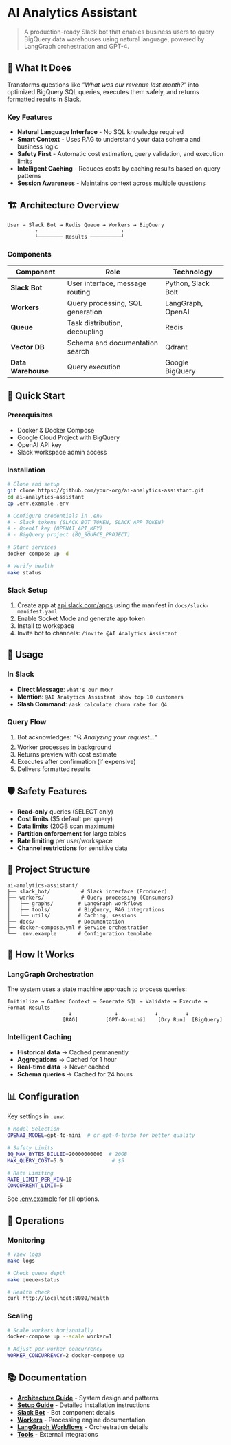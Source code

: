 # AI Analytics Assistant

> A production-ready Slack bot that enables business users to query BigQuery data warehouses using natural language, powered by LangGraph orchestration and GPT-4.

## 🎯 What It Does

Transforms questions like *"What was our revenue last month?"* into optimized BigQuery SQL queries, executes them safely, and returns formatted results in Slack.

### Key Features

- **Natural Language Interface** - No SQL knowledge required
- **Smart Context** - Uses RAG to understand your data schema and business logic
- **Safety First** - Automatic cost estimation, query validation, and execution limits
- **Intelligent Caching** - Reduces costs by caching results based on query patterns
- **Session Awareness** - Maintains context across multiple questions

## 🏗️ Architecture Overview

```
User → Slack Bot → Redis Queue → Workers → BigQuery
         ↑                           ↓
         └──────── Results ──────────┘
```

### Components

| Component | Role | Technology |
|-----------|------|------------|
| **Slack Bot** | User interface, message routing | Python, Slack Bolt |
| **Workers** | Query processing, SQL generation | LangGraph, OpenAI |
| **Queue** | Task distribution, decoupling | Redis |
| **Vector DB** | Schema and documentation search | Qdrant |
| **Data Warehouse** | Query execution | Google BigQuery |

## 🚀 Quick Start

### Prerequisites

- Docker & Docker Compose
- Google Cloud Project with BigQuery
- OpenAI API key
- Slack workspace admin access

### Installation

```bash
# Clone and setup
git clone https://github.com/your-org/ai-analytics-assistant.git
cd ai-analytics-assistant
cp .env.example .env

# Configure credentials in .env
# - Slack tokens (SLACK_BOT_TOKEN, SLACK_APP_TOKEN)
# - OpenAI key (OPENAI_API_KEY)
# - BigQuery project (BQ_SOURCE_PROJECT)

# Start services
docker-compose up -d

# Verify health
make status
```

### Slack Setup

1. Create app at [api.slack.com/apps](https://api.slack.com/apps) using the manifest in `docs/slack-manifest.yaml`
2. Enable Socket Mode and generate app token
3. Install to workspace
4. Invite bot to channels: `/invite @AI Analytics Assistant`

## 💬 Usage

### In Slack

- **Direct Message**: `what's our MRR?`
- **Mention**: `@AI Analytics Assistant show top 10 customers`
- **Slash Command**: `/ask calculate churn rate for Q4`

### Query Flow

1. Bot acknowledges: *"🔍 Analyzing your request..."*
2. Worker processes in background
3. Returns preview with cost estimate
4. Executes after confirmation (if expensive)
5. Delivers formatted results

## 🛡️ Safety Features

- **Read-only** queries (SELECT only)
- **Cost limits** ($5 default per query)
- **Data limits** (20GB scan maximum)
- **Partition enforcement** for large tables
- **Rate limiting** per user/workspace
- **Channel restrictions** for sensitive data

## 📁 Project Structure

```
ai-analytics-assistant/
├── slack_bot/          # Slack interface (Producer)
├── workers/            # Query processing (Consumers)
│   ├── graphs/        # LangGraph workflows
│   ├── tools/         # BigQuery, RAG integrations
│   └── utils/         # Caching, sessions
├── docs/              # Documentation
├── docker-compose.yml # Service orchestration
└── .env.example       # Configuration template
```

## 🔄 How It Works

### LangGraph Orchestration

The system uses a state machine approach to process queries:

```
Initialize → Gather Context → Generate SQL → Validate → Execute → Format Results
                    ↓              ↓            ↓         ↓
                  [RAG]         [GPT-4o-mini]    [Dry Run]  [BigQuery]
```

### Intelligent Caching

- **Historical data** → Cached permanently
- **Aggregations** → Cached for 1 hour  
- **Real-time data** → Never cached
- **Schema queries** → Cached for 24 hours

## 📊 Configuration

Key settings in `.env`:

```bash
# Model Selection
OPENAI_MODEL=gpt-4o-mini  # or gpt-4-turbo for better quality

# Safety Limits  
BQ_MAX_BYTES_BILLED=20000000000  # 20GB
MAX_QUERY_COST=5.0                # $5

# Rate Limiting
RATE_LIMIT_PER_MIN=10
CONCURRENT_LIMIT=5
```

See [.env.example](.env.example) for all options.

## 🔧 Operations

### Monitoring

```bash
# View logs
make logs

# Check queue depth
make queue-status

# Health check
curl http://localhost:8080/health
```

### Scaling

```bash
# Scale workers horizontally
docker-compose up --scale worker=1

# Adjust per-worker concurrency
WORKER_CONCURRENCY=2 docker-compose up
```

## 📚 Documentation

- **[Architecture Guide](docs/ARCHITECTURE.md)** - System design and patterns
- **[Setup Guide](docs/SETUP.md)** - Detailed installation instructions
- **[Slack Bot](slack_bot/README.md)** - Bot component details
- **[Workers](workers/README.md)** - Processing engine documentation
- **[LangGraph Workflows](workers/graphs/README.md)** - Orchestration details
- **[Tools](workers/tools/README.md)** - External integrations